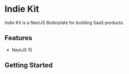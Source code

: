 # Indie Kit

Indie Kit is a NextJS Boilerplate for building SaaS products.

## Features

- NextJS 15

## Getting Started


